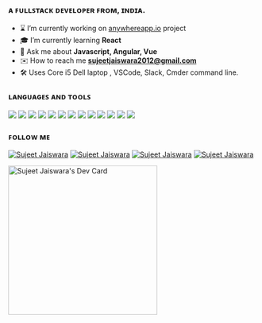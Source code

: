 <!--[![Sujeet Jaiswara](https://pbs.twimg.com/profile_banners/1616752980/1541843076/1500x500)](https://www.amazon.com/dp/B07KF7Z711)-->
### ᴀ ꜰᴜʟʟꜱᴛᴀᴄᴋ ᴅᴇᴠᴇʟᴏᴘᴇʀ ꜰʀᴏᴍ, ɪɴᴅɪᴀ.
- ⌛ I’m currently working on [anywhereapp.io](https://www.anywhereapp.io) project
- 🎓 I’m currently learning **React**
- 💬 Ask me about **Javascript, Angular, Vue**
- ✉️ How to reach me **sujeetjaiswara2012@gmail.com**
- 🛠 Uses Core i5 Dell laptop , VSCode, Slack, Cmder command line.
<!-- -💻 All of my projects are available at [https://sujeetjaiswara.netlify.app](https://sujeetjaiswara.netlify.app) -->
### ʟᴀɴɢᴜᴀɢᴇꜱ ᴀɴᴅ ᴛᴏᴏʟꜱ
<img src="https://img.shields.io/badge/javascript%20-%23323330.svg?&style=for-the-badge&logo=javascript&logoColor=%23F7DF1E"/> <img src="https://img.shields.io/badge/typescript%20-%23007ACC.svg?&style=for-the-badge&logo=typescript&logoColor=white"/> 
<img src="https://img.shields.io/badge/angular%20-%23DD0031.svg?&style=for-the-badge&logo=angular&logoColor=white"/> 
<img src="https://img.shields.io/badge/vuejs%20-%2335495e.svg?&style=for-the-badge&logo=vue.js&logoColor=%234FC08D"/> 
<img src="https://img.shields.io/badge/node.js%20-%2343853D.svg?&style=for-the-badge&logo=node.js&logoColor=white"/> 
<img src="https://img.shields.io/badge/express.js%20-%23404d59.svg?&style=for-the-badge"/> 
<img src ="https://img.shields.io/badge/MongoDB-%234ea94b.svg?&style=for-the-badge&logo=mongodb&logoColor=white"/> 
<img src="https://img.shields.io/badge/tailwindcss%20-%2338B2AC.svg?&style=for-the-badge&logo=tailwind-css&logoColor=white"/> 
<img src="https://img.shields.io/badge/bootstrap%20-%23563D7C.svg?&style=for-the-badge&logo=bootstrap&logoColor=white"/> 
<img src="https://img.shields.io/badge/mysql-%2300f.svg?&style=for-the-badge&logo=mysql&logoColor=white"/> 
<img src="https://img.shields.io/badge/git%20-%23F05033.svg?&style=for-the-badge&logo=git&logoColor=white"/>
<img src="https://img.shields.io/badge/vercel%20-%23000000.svg?&style=for-the-badge&logo=vercel&logoColor=white"/>
<img src="https://img.shields.io/badge/heroku%20-%23430098.svg?&style=for-the-badge&logo=heroku&logoColor=white"/>
### ꜰᴏʟʟᴏᴡ ᴍᴇ
[![Sujeet Jaiswara](https://img.shields.io/badge/Twitter%20-%231DA1F2.svg?&style=for-the-badge&logo=Twitter&logoColor=white)](https://twitter.com/sujeetjaiswara)
[![Sujeet Jaiswara](https://img.shields.io/badge/linkedin%20-%230077B5.svg?&style=for-the-badge&logo=linkedin&logoColor=white)](https://www.linkedin.com/in/sujeetjaiswara)
[![Sujeet Jaiswara](https://img.shields.io/badge/Instagram%20-%23E4405F.svg?&style=for-the-badge&logo=Instagram&logoColor=white)](https://www.instagram.com/sujeetjaiswara)
[![Sujeet Jaiswara](https://img.shields.io/badge/-Stack%20overflow-FE7A16?style=for-the-badge&logo=stack-overflow&logoColor=white)](https://stackoverflow.com/users/story/1826469)
<!--[![github-readme-twitter](https://github-readme-twitter.gazf.vercel.app/api?id=sujeetjaiswara&layout=wide&show_retweet=off&show_reply=off)](https://twitter.com/sujeetjaiswara)-->
<!--![Jokes Card](https://readme-jokes.vercel.app/api?borderColor=gold&bgColor=white&qColor=red&aColor=green)-->
<!--[![Readme Quotes](https://quotes-github-readme.vercel.app/api?type=coding)](https://github.com/piyushsuthar/github-readme-quotes)-->
<a href="https://app.daily.dev/sujeetjaiswara"><img src="https://api.daily.dev/devcards/6451b48574d54bfea7de49ff427cc30d.png?r=sv7" width="300" alt="Sujeet Jaiswara's Dev Card"/></a>
